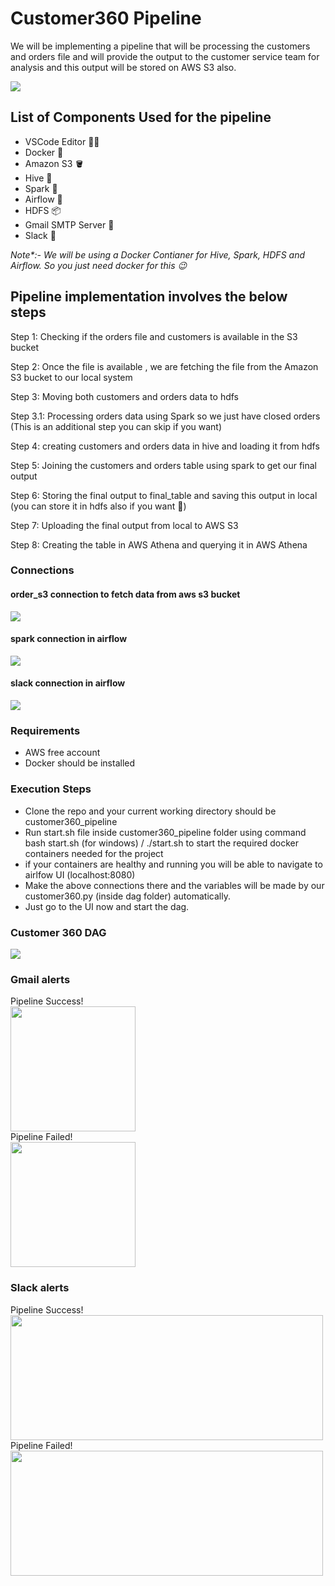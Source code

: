 # Customer360 Pipeline

We will be implementing a pipeline that will be processing the customers and orders file and will provide the output to the customer service team for analysis and this output will be stored on AWS S3 also. 

<img src = "/images/template.png"></img>

## List of Components Used for the pipeline

- VSCode Editor 🧑‍💻
- Docker 🐳
- Amazon S3 🪣
- Hive 🐘
- Spark 🌟
- Airflow 💨
- HDFS 📦
- Gmail SMTP Server 📧
- Slack 🔔

<i>Note*:- We will be using a Docker Contianer for Hive, Spark, HDFS and Airflow. So you just need docker for this 😉</i> 


## Pipeline implementation involves the below steps

Step 1: Checking if the orders file and customers is available in the S3 bucket

Step 2: Once the file is available , we are fetching the file from the Amazon S3 bucket to our local system

Step 3: Moving both customers and orders data to hdfs

Step 3.1: Processing orders data using Spark so we just have closed orders (This is an additional step you can skip if you want)

Step 4: creating customers and orders data in hive and loading it from hdfs

Step 5: Joining the customers and orders table using spark to get our final output

Step 6: Storing the final output to final_table and saving this output in local (you can store it in hdfs also if you want 🤗)

Step 7: Uploading the final output from local to AWS S3

Step 8: Creating the table in AWS Athena and querying it in AWS Athena

### Connections

#### order_s3 connection to fetch data from aws s3 bucket

<img src = "/images/aws_conn.png"></img>

#### spark connection in airflow

<img src = "/images/spark_conn.png"></img>

#### slack connection in airflow

<img src = "/images/slack_conn.png"></img>

### Requirements
- AWS free account
- Docker should be installed

### Execution Steps

- Clone the repo and your current working directory should be customer360_pipeline
- Run start.sh file inside customer360_pipeline folder using command bash start.sh (for windows) / ./start.sh  to start the required docker containers needed for the project 
- if your containers are healthy and running you will be able to navigate to airlfow UI (localhost:8080)
- Make the above connections there and the variables will be made by our customer360.py (inside dag folder) automatically.
- Just go to the UI now and start the dag.

### Customer 360 DAG
<img src = "/images/airflow_dag.png"></img>

### Gmail alerts
Pipeline Success!<br>
<img src = "/images/pipeline_success_email.png" height="200" width="200"></img>
<br>
Pipeline Failed!<br>
<img src = "/images/pipeline_failed_email.png" height="200" width="200"></img>
<br>
### Slack alerts
Pipeline Success!<br>
<img src = "/images/slack_success.png" height="200" width="500"></img>
<br>
Pipeline Failed!<br>
<img src = "/images/slack_fail.png" height="200" width="500"></img>
<br>

